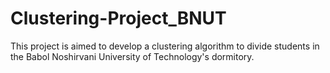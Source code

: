 # Clustering-Project_BNUT
This project is aimed to develop a clustering algorithm to divide students in the Babol Noshirvani University of Technology's dormitory.
